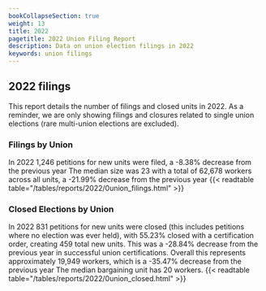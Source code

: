 ```yaml
---
bookCollapseSection: true
weight: 13
title: 2022
pagetitle: 2022 Union Filing Report
description: Data on union election filings in 2022
keywords: union filings
---
```


## 2022 filings

This report details the number of filings and closed units in 2022. As a reminder, we are only showing filings and closures related to single union elections (rare multi-union elections are excluded).

### Filings by Union
In 2022 1,246 petitions for new units were filed, a -8.38% decrease from the previous year The median size was 23 with a total of 62,678 workers across all units, a -21.99% decrease from the previous year
{{< readtable table="/tables/reports/2022/0union_filings.html" >}}

### Closed Elections by Union
In 2022 831 petitions for new units were closed (this includes petitions where no election was ever held), with 55.23% closed with a certification order, creating 459 total new units. This was a -28.84% decrease from the previous year in successful union certifications. Overall this represents approximately 19,949 workers, which is a -35.47% decrease from the previous year The median bargaining unit has 20 workers.
{{< readtable table="/tables/reports/2022/0union_closed.html" >}}
